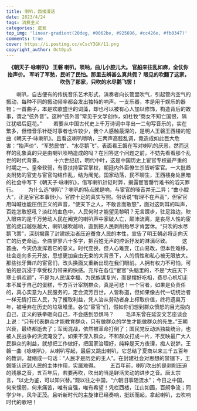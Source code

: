 ```yaml
---
title: 喇叭，西楼漫话
date: 2023/4/24
tags: 消费主义
categories: 迸发
top_img: 'linear-gradient(20deg, #0062be, #925696, #cc426e, #fb0347)'
comments: true
cover: https://i.postimg.cc/xCscY3GK/11.png
copyright_author: Oct0pu5
---
```

<center><b>
《朝天子·咏喇叭》
王磐
喇叭，唢呐，曲儿小腔儿大。
官船来往乱如麻，全仗你抬声价。
军听了军愁，民听了民怕。那里去辨甚么真共假？
眼见的吹翻了这家，吹伤了那家，只吹的水尽鹅飞罢！
</center></b>

&ensp;&ensp;&ensp;&ensp;喇叭，自古便有的传统音乐艺术形式，演奏者向长管里吹气，引起管内空气的振动，每种不同的振动频率都会发出独特的响声。一支乐器，本是用于娱乐的器物；一首曲子，本是欢歌盛世的词藻，却也可以被有心人加以修饰，构造背后的故事，谓之“弦外音”。这种“弦外音”常见于文学创作，如杜牧“商女不知亡国恨，隔江犹唱后庭花。”
&ensp;&ensp;&ensp;&ensp;若要从中国古代史上千万诗词中寻出一二句写音乐的，实在繁多，但借音乐针砭时事者也许较少，我个人感触最深的，是明人王磐王西楼的短曲《朝天子·咏喇叭》。且看这喇叭唢呐，三两声高腔乱调，竟造成如此巨大危害：“抬声价”、“军愁民怕”、“水尽鹅飞”。表面看王磐在写对喇叭的厌恶，然而这样的乱象真的只是由喇叭唢呐造成的吗？在回答这个问题之前，不妨先看看那个乱世的时代背景。
&ensp;&ensp;&ensp;&ensp;十六世纪初，明代中叶，这是中国历史上宦官专权最严重的时期之一。皇帝软弱，有意扶持宦官掌权，朝廷内外臣僚生杀皆听宦官。一大批趋炎附势的官吏与宦官勾结作乱，结为阉党。国家动荡，民不聊生，王西楼身处黑暗的社会中写下《朝天子·咏喇叭》，借写喇叭针砭时弊，揭露宦官罄竹难书的滔天罪行。
&ensp;&ensp;&ensp;&ensp;为什么选“喇叭”？喇叭的特点就是响，与宦官的嗓音并无二异；“曲小腔大”，正是宦官本事很小，官腔十足的真实写照。俗话说“有理不在声高”，但宦官用叫喊也能压倒正义的声音，“使天下之人，不敢言而敢怒”，面对这刺耳的叫声，百姓怎敢怒吼？淡红的血色中，人民何时才能望见黎明？无言踱步，驻足路边，映入眼帘的是千万劳动人民在阉党的喇叭声中家破人亡，颠沛流离，是丧尽人性的宦官的虎口越张越大，喇叭越吹越响，直到把人民剥削殆尽才肯罢休。“只吹的水尽鹅飞罢”，深刻揭露了封建统治者压迫蚕食人民的本性，宣告了明王朝必将走向灭亡的历史命运。全曲寥寥六十多字，把百姓无声的控诉抒发的淋漓尽致。
&ensp;&ensp;&ensp;&ensp;这首曲，今天仍发挥着它的意义。时代变换，但人心难变，江山易改，但本性难移。社会走向多元开放，思想更加自由无束的大背景下，人的惰性和私心被无限放大。那些张牙舞爪的宦官们，改头换面又重新出现在我们眼前。人拥有权力不可怕，可怕的是沉浸于享受权力带来的快感。充斥在各位“宦官”头脑里的，不是“大庇天下寒士俱欢颜”，不是为人民谋幸福、为民族谋复兴，而是摆好吃相，费尽心机切走本不属于自己的蛋糕，千方百计宰割群众，真是可悲！一个官者，如果是负责任的，真心实意为人民服务的，定会流芳百世，人皆称道，但如果像古代一切统治者一样无情打压人民，为了攫取利益，凭人治从劳动者身上榨取价值，终将遗臭万年，被唾弃在历史的垃圾堆里。各位“宦官”们，假如你们想到群众愤怒的目光投向自己，正义的铁拳砸向自己，不会感到恐惧吗？
&ensp;&ensp;&ensp;&ensp;毛泽东曾在延安文艺座谈会上说：“只有代表群众才能教育群众，只有做群众的学生才能做群众的先生。”王朝兴衰，最终都逝去了；军阀混战，依然被革命打倒了；国民党反动派独裁统治，也被人民战争的洪流淹没了。如果不深入群众，不和群众打成一片，不反映最广大人民群众的利益，就想把工作做好，把国家治理好，纯粹是天方夜谭，痴人说梦。王磐一曲《咏喇叭》，从喇叭写起，最后又跳出喇叭，它总结了夏商以来三千五百年的教训，凝缩成一句话：“人民才是历史的主人”。在封建社会对思想的禁锢下，王磐能认识到人民的主体作用，实属难得。
&ensp;&ensp;&ensp;&ensp;五百年前，喇叭吹出的是剥削压迫的残暴之音，五百年后，若要再吹，吹出的当是鲜活灵动的进步之音。唐太宗言，“以史为鉴，可以知兴替。”观以往之中国，“六朝旧事随流水”；今日之中国，何来懦弱，何来痛苦，唯有自强，唯有希望！凭栏西楼，江山如画，百舸争流；同学少年，风华正茂。且听新时代的主旋律已经奏响，挺跃而起，拿起喇叭，去吹响时代的歌吧！
